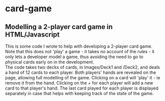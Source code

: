 # card-game
## Modelling a 2-player card game in HTML/Javascript  
This is some code I wrote to help with developing a 2-player card game. Note that this does not 'play' a game - it takes no account of the rules - it only lets a developer model a game, thus avoiding the need to go to physical cards early on in the development.  
The code takes two decks of cards, in Images/Deck1 and /Deck2, and deals a hand of 12 cards to each player. Both players' hands are revealed on the page, allowing full modelling of the game. Clicking on a card will 'play' it - ie remove it from the hand. Clicking on the + for each player will add a new card to that player's hand. The last card played for each player is displayed separately in case that helps with keeping track of the state of the game.
